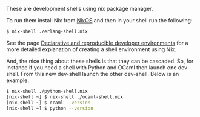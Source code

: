 These are development shells using nix package manager.

To run them install Nix from [NixOS](https://nixos.org) and then in your shell
run the following:

```bash
$ nix-shell ./erlang-shell.nix
```

See the page [Declarative and reproducible developer 
environments](https://nix.dev/tutorials/declarative-and-reproducible-developer-environments.html)
for a more detailed explanation of creating a shell environment using Nix.

And, the nice thing about these shells is that they can be cascaded.  So, for
instance if you need a shell with Python and OCaml then launch one dev-shell.
From this new dev-shell launch the other dev-shell. Below is an example:

```bash
$ nix-shell ./python-shell.nix
[nix-shell ~] $ nix-shell ./ocaml-shell.nix
[nix-shell ~] $ ocaml --version
[nix-shell ~] $ python --version
```
